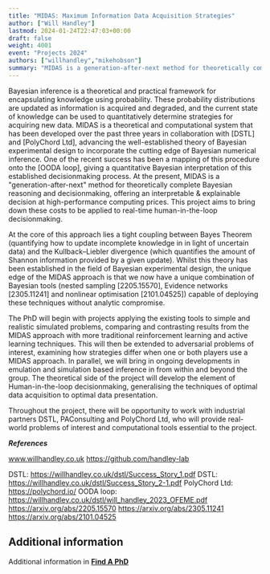 ```yaml
---
title: "MIDAS: Maximum Information Data Acquisition Strategies"
author: ["Will Handley"]
lastmod: 2024-01-24T22:47:03+00:00
draft: false
weight: 4001
event: "Projects 2024"
authors: ["willhandley","mikehobson"]
summary: "MIDAS is a generation-after-next method for theoretically complete Bayesian reasoning and decisionmaking, offering an interpretable & explainable decision at high-performance computing prices. This project aims to bring down these costs to be applied to real-time human-in-the-loop decisionmaking, working with industrial partners PolyChord Ltd and DSTL."
---
```


Bayesian inference is a theoretical and practical framework for encapsulating knowledge using probability. These probability distributions are updated as information is acquired and degraded, and the current state of knowledge can be used to quantitatively determine strategies for acquiring new data. MIDAS is a theoretical and computational system that has been developed over the past three years in collaboration with [DSTL] and [PolyChord Ltd], advancing the well-established theory of Bayesian experimental design to incorporate the cutting edge of Bayesian numerical inference. One of the recent success has been a mapping of this procedure onto the [OODA loop], giving a quantitative Bayesian interpretation of this established decisionmaking process.  At the present, MIDAS is a "generation-after-next" method for theoretically complete Bayesian reasoning and decisionmaking, offering an interpretable & explainable decision at high-performance computing prices. This project aims to bring down these costs to be applied to real-time human-in-the-loop decisionmaking.

At the core of this approach lies a tight coupling between Bayes Theorem (quantifying how to update incomplete knowledge in in light of uncertain data) and the Kullback–Liebler divergence (which quantifies the amount of Shannon information provided by a given update). Whilst this theory has been established in the field of Bayesian experimental design, the unique edge of the MIDAS approach is that we now have a unique combination of Bayesian tools (nested sampling [2205.15570], Evidence networks [2305.11241] and nonlinear optimisation [2101.04525]) capable of deploying these techniques without analytic compromise.

The PhD will begin with projects applying the existing tools to simple and realistic simulated problems, comparing and contrasting results from the MIDAS approach with more traditional reinforcement learning and active learning techniques. This will then be extended to adversarial problems of interest, examining how strategies differ when one or both players use a MIDAS approach. In parallel, we will bring in ongoing developments in emulation and simulation based inference in from within and beyond the group. The theoretical side of the project will develop the element of Human-in-the-loop decisionmaking, generalising the techniques of optimal data acquisition to optimal data presentation.

Throughout the project, there will be opportunity to work with industrial partners DSTL, PAConsulting and PolyChord Ltd, who will provide real-world problems of interest and computational tools essential to the project.

***References***

www.willhandley.co.uk
https://github.com/handley-lab

DSTL: https://willhandley.co.uk/dstl/Success_Story_1.pdf
DSTL: https://willhandley.co.uk/dstl/Success_Story_2-1.pdf
PolyChord Ltd: https://polychord.io/
OODA loop: https://willhandley.co.uk/dstl/will_handley_2023_OFEME.pdf
https://arxiv.org/abs/2205.15570
https://arxiv.org/abs/2305.11241
https://arxiv.org/abs/2101.04525

## Additional information

Additional information in [**Find A PhD**](https://www.findaphd.com/phds/project/midas-maximum-information-data-acquisition-strategies/?p168708)
